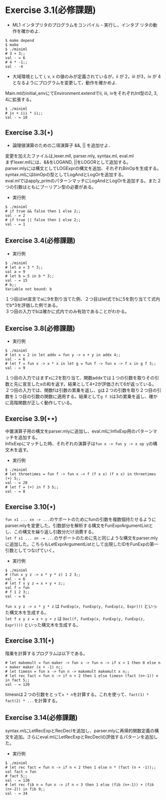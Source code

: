 # Exercise 3.1(必修課題)
* ML1 インタプリタのプログラムをコンパイル・実行し，インタプ
リタの動作を確かめよ.   

```
$ make depend
$ make
$ ./miniml
# 3 + 3;;
val - = 6
# 4 * -1;;
val - -4
```

* 大域環境として i, v, x の値のみが定義されているが，ii が 2，iii が3，iv が 4 となるようにプログラムを変更して，動作を確かめよ.  

Main.mlのinitial_envにてEnvironment.extendでii, iii, ivをそれぞれInt型の2, 3, 4に拡張する。  
 
```
$ ./miniml
# iv + iii * ii;;
val - = 10
```


## Exercise 3.3(⋆)
* 論理値演算のための二項演算子 &&, || を追加せよ．

変更を加えたファイルは,lexer.mll, parser.mly, syntax.ml, eval.ml   
まずlexer.mllには、&&をLOGAND, ||をLOGORとして追加する。  
parser.mlyには構文としてLOGExprの構文を追加、それぞれBinOpを生成する。  
syntax.mlにはbinOpの型としてLogAndとLogOrを追加する。  
eval.mlではapply_primのパターンマッチにLogAndとLogOrを追加する。また２つの引数はともにブーリアン型の必要がある。  
- 実行例

```
$ ./miniml
# if true && false then 1 else 2;;
val - = 2
# if true || false then 1 else 2;;
val - = 1
```



## Exercise 3.4(必修課題)
* 実行例  

```
$ ./miniml
# let a = 3 * 3;;
val a = 9
# let b = 5 in b * 3;;
val - = 15
# b;;
Variable not bound: b
```
１つ目はlet宣言でaに9を割り当てた例、２つ目はlet式でbに5を割り当てて式内でb*3を評価した例である。  
３つ目の入力でbは確かに式内でのみ有効であることがわかる。
## Exercise 3.8(必修課題)
* 実行例

```
$ ./miniml
# let x = 2 in let addx = fun y -> x + y in addx 4;;
val - = 6
# let f = fun x -> x * x in let g = fun f -> fun x -> f x in g f 3;;
val - = 9
```

１つ目の入力ではまずxに2を割り当て、関数addxでは１つの引数を取りその引数と先に宣言したxの和を返す。結果として4+2が評価されて6が返っている。  
２つ目の入力では、関数fは引数の累乗を返し、gは２つの引数を取り２つ目の引数を１つ目の引数の関数に適用する。結果として`g f 3`は3の累乗を返し、確かに高階関数が正しく動作している。  
## Exercise 3.9(⋆⋆)
中置演算子用の構文をparser.mlyに追加し、eval.mlにInfixExp用のパターンマッチを追加する。  
InfixExpにマッチした時、それぞれの演算子は`fun x -> fun y -> x op y`の構文木を返す。  
- 実行例 

```
$ ./miniml
# let threetimes = fun f -> fun x -> f (f x x) (f x x) in threetimes (+) 5;;
val - = 20
# let f = (+) in f 3 5;;
val - = 8
```

## Exercise 3.10(⋆)
`fun x1 ... xn -> ...`のサポートのためにfunの引数を複数個持たせるようにparser.mlyを変更した。引数部分を解析する構文をFunExprArgumentListとし、この構文を繰り返し引数分だけ消費する。  
`let f x1 ... xn -= ...`のサポートのために先と同じような構文をparser.mlyに追加した。こちらもLetExprArgumentListとして出現したIDをFunExpの第一引数としてつなげていく。  
- 実行例

```
$ ./miniml
# (fun x y z -> x * y * z) 1 2 3;;
val - = 6
# let f x y z = x + y + z;;
val f = fun
# f 1 2 3;;
val - = 6
```

`fun x y z -> x * y * z` は `FunExp(x, FunExp(y, FunExp(z, Expr)))` といった構文木を生成する。  
`let f x y z = x + y + z` は `Decl(f, FunExp(x, FunExp(y, FunExp(z, Expr))))` といった構文木を生成する。
## Exercise 3.11(⋆)
階乗を計算するプログラムは以下である。

```
# let makemult = fun maker -> fun x -> fun n -> if x < 1 then 0 else n + maker maker (x + -1) n;;
# let timesn = fun x -> fun n -> makemult makemult x n;;
# let rec fact = fun n -> if n < 2 then 1 else timesn (fact (n+-1)) n in fact 5;;  
val - = 120
```

timesnは２つの引数をとって`x * n`を計算する。これを使って、`fact(1) * fact(2) * ...`を計算する。
## Exercise 3.14(必修課題)
syntax.mlにLetRecExpとRecDeclを追加し、parser.mlyに再帰的関数定義の構文を追加。さらにeval.mlにLetRecExpとRecDeclの評価するパターンを追加した。
- 実行例

```
$ ./miniml
# let rec fact = fun n -> if n < 2 then 1 else n * (fact (n + -1));;
val fact = fun
# fact 5;;
val - = 120
# let rec fib n = fun n -> if n < 3 then 1 else (fib (n+-1)) + (fib (n+-2)) in fib 9;;
val - = 34
```
